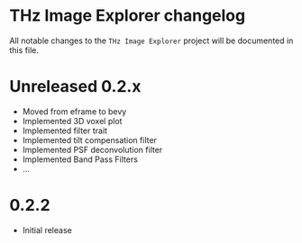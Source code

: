 # THz Image Explorer changelog

All notable changes to the `THz Image Explorer` project will be documented in this file.

# Unreleased 0.2.x

* Moved from eframe to bevy
* Implemented 3D voxel plot
* Implemented filter trait
* Implemented tilt compensation filter
* Implemented PSF deconvolution filter
* Implemented Band Pass Filters
* ...

# 0.2.2

* Initial release
